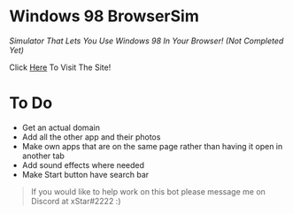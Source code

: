 # Windows 98 BrowserSim
*Simulator That Lets You Use Windows 98 In Your Browser! (Not Completed Yet)*

Click [Here](https://windows-98-sim.netlify.app/) To Visit The Site!

# To Do
* Get an actual domain
* Add all the other app and their photos
* Make own apps that are on the same page rather than having it open in another tab
* Add sound effects where needed
* Make Start button have search bar

> If you would like to help work on this bot please message me on Discord at xStar#2222  :)
